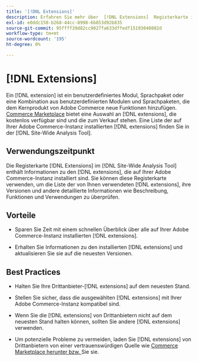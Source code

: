```yaml
---
title: '[!DNL Extensions]'
description: Erfahren Sie mehr über  [!DNL Extensions]  Registerkarte in der  [!DNL Site-Wide Analysis Tool], wann sie verwendet werden sollte, ihre Vorteile und Best Practices.
exl-id: e0ddc158-b268-44cc-8998-6b853d92b835
source-git-commit: 95ffff39d82cc9027fa633dffedf15193040802d
workflow-type: tm+mt
source-wordcount: '195'
ht-degree: 0%

---
```


# [!DNL Extensions]

Ein [!DNL extension] ist ein benutzerdefiniertes Modul, Sprachpaket oder eine Kombination aus benutzerdefinierten Modulen und Sprachpaketen, die dem Kernprodukt von Adobe Commerce neue Funktionen hinzufügen. [Commerce Marketplace](https://marketplace.magento.com/extensions.html) bietet eine Auswahl an [!DNL extensions], die kostenlos verfügbar sind und die zum Verkauf stehen. Eine Liste der auf Ihrer Adobe Commerce-Instanz installierten [!DNL extensions] finden Sie in der [!DNL Site-Wide Analysis Tool].

## Verwendungszeitpunkt

Die Registerkarte [!DNL Extensions] im [!DNL Site-Wide Analysis Tool] enthält Informationen zu den [!DNL extensions], die auf Ihrer Adobe Commerce-Instanz installiert sind. Sie können diese Registerkarte verwenden, um die Liste der von Ihnen verwendeten [!DNL extensions], ihre Versionen und andere detaillierte Informationen wie Beschreibung, Funktionen und Verwendungen zu überprüfen.

## Vorteile

* Sparen Sie Zeit mit einem schnellen Überblick über alle auf Ihrer Adobe Commerce-Instanz installierten [!DNL extensions].

* Erhalten Sie Informationen zu den installierten [!DNL extensions] und aktualisieren Sie sie auf die neuesten Versionen.

## Best Practices

* Halten Sie Ihre Drittanbieter-[!DNL extensions] auf dem neuesten Stand.

* Stellen Sie sicher, dass die ausgewählten [!DNL extensions] mit Ihrer Adobe Commerce-Instanz kompatibel sind.

* Wenn Sie die [!DNL extensions] von Drittanbietern nicht auf dem neuesten Stand halten können, sollten Sie andere [!DNL extensions] verwenden.

* Um potenzielle Probleme zu vermeiden, laden Sie [!DNL extensions] von Drittanbietern von einer vertrauenswürdigen Quelle wie [Commerce Marketplace herunter bzw. ](https://marketplace.magento.com/extensions.html) Sie sie.
